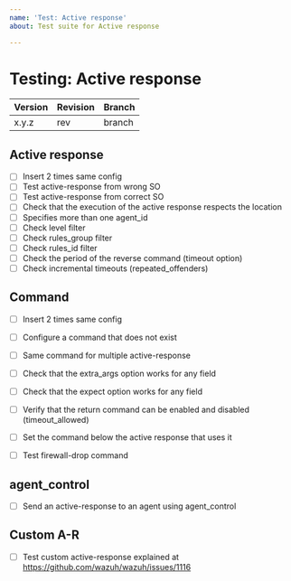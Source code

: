 ```yaml
---
name: 'Test: Active response'
about: Test suite for Active response

---
```


# Testing: Active response

| Version | Revision | Branch |
| --- | --- | --- |
| x.y.z | rev | branch |

## Active response

- [ ] Insert 2 times same config
- [ ] Test active-response from wrong SO
- [ ] Test active-response from correct SO
- [ ] Check that the execution of the active response respects the location
- [ ] Specifies more than one agent_id
- [ ] Check level filter
- [ ] Check rules_group filter
- [ ] Check rules_id filter
- [ ] Check the period of the reverse command (timeout option)
- [ ] Check incremental timeouts (repeated_offenders)

## Command

- [ ] Insert 2 times same config
- [ ] Configure a command that does not exist
- [ ] Same command for multiple active-response
- [ ] Check that the extra_args option works for any field
- [ ] Check that the expect option works for any field
- [ ] Verify that the return command can be enabled and disabled (timeout_allowed)
- [ ] Set the command below the active response that uses it
- [ ] Test firewall-drop command


## agent_control

- [ ] Send an active-response to an agent using agent_control

## Custom A-R

- [ ] Test custom active-response explained at https://github.com/wazuh/wazuh/issues/1116
